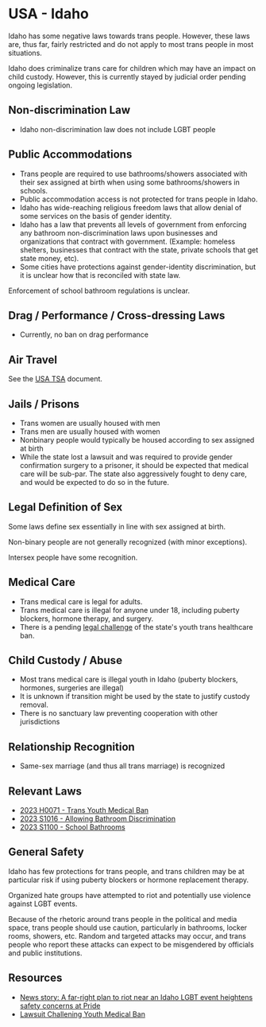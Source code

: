 # USA - Idaho

Idaho has some negative laws towards trans people. However,
these laws are, thus far, fairly restricted and do not apply to most
trans people in most situations.

Idaho does criminalize trans care for children which may have an
impact on child custody. However, this is currently stayed by judicial
order pending ongoing legislation.

## Non-discrimination Law

 * Idaho non-discrimination law does not include LGBT people

## Public Accommodations

 * Trans people are required to use bathrooms/showers associated with their
   sex assigned at birth when using some bathrooms/showers in schools.
 * Public accommodation access is not protected for trans people in
   Idaho.
 * Idaho has wide-reaching religious freedom laws that allow denial of
   some services on the basis of gender identity.
 * Idaho has a law that prevents all levels of government from enforcing
   any bathroom non-discrimination laws upon businesses and organizations
   that contract with government. (Example: homeless shelters,
   businesses that contract with the state, private schools that get
   state money, etc).
 * Some cities have protections against gender-identity discrimination,
   but it is unclear how that is reconciled with state law.

Enforcement of school bathroom regulations is unclear.

## Drag / Performance / Cross-dressing Laws

 * Currently, no ban on drag performance

## Air Travel

See the [USA TSA](../notes/tsa.md) document.

## Jails / Prisons

 * Trans women are usually housed with men
 * Trans men are usually housed with women
 * Nonbinary people would typically be housed according to sex
   assigned at birth
 * While the state lost a lawsuit and was required to provide gender
   confirmation surgery to a prisoner, it should be expected that
   medical care will be sub-par. The state also aggressively fought to
   deny care, and would be expected to do so in the future.

## Legal Definition of Sex

Some laws define sex essentially in line with sex assigned at birth.

Non-binary people are not generally recognized (with minor exceptions).

Intersex people have some recognition.

## Medical Care

 * Trans medical care is legal for adults.
 * Trans medical care is illegal for anyone under 18, including puberty
   blockers, hormone therapy, and surgery.
 * There is a pending [legal challenge](https://www.acluidaho.org/en/news/idaho-families-sue-block-idahos-ban-health-care-trans-youth)
   of the state's youth trans healthcare ban.

## Child Custody / Abuse

 * Most trans medical care is illegal youth in Idaho (puberty blockers,
   hormones, surgeries are illegal)
 * It is unknown if transition might be used by the state to justify
   custody removal.
 * There is no sanctuary law preventing cooperation with other
   jurisdictions

## Relationship Recognition

 * Same-sex marriage (and thus all trans marriage) is recognized

## Relevant Laws

 * [2023 H0071 - Trans Youth Medical Ban](https://legiscan.com/ID/text/H0071/id/2761913)
 * [2023 S1016 - Allowing Bathroom Discrimination](https://legiscan.com/ID/text/S1016/id/2744918)
 * [2023 S1100 - School Bathrooms](https://legiscan.com/ID/text/S1100/id/2730977)

## General Safety

Idaho has few protections for trans people, and trans children may be
at particular risk if using puberty blockers or hormone replacement therapy.

Organized hate groups have attempted to riot and potentially use
violence against LGBT events.

Because of the rhetoric around trans people in the political and media
space, trans people should use caution, particularly in bathrooms,
locker rooms, showers, etc.  Random and targeted attacks may occur, and
trans people who report these attacks can expect to be misgendered by
officials and public institutions.

## Resources

 * [News story: A far-right plan to riot near an Idaho LGBT event heightens safety concerns at Pride](https://www.npr.org/2022/06/15/1104481518/idaho-pride-lgbtq-patriot-front)
 * [Lawsuit Challening Youth Medical Ban](https://www.acluidaho.org/en/news/idaho-families-sue-block-idahos-ban-health-care-trans-youth)

